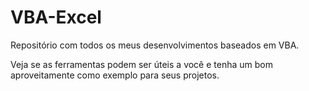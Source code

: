 # VBA-Excel
 
Repositório com todos os meus desenvolvimentos baseados em VBA.

Veja se as ferramentas podem ser úteis a você e tenha um bom aproveitamente como exemplo para seus projetos.
